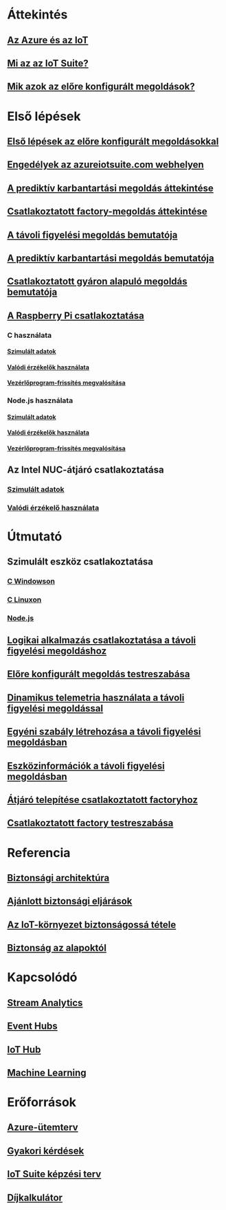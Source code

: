 # Áttekintés
## [Az Azure és az IoT](iot-suite-what-is-azure-iot.md)
## [Mi az az IoT Suite?](iot-suite-overview.md)
## [Mik azok az előre konfigurált megoldások?](iot-suite-what-are-preconfigured-solutions.md)


# Első lépések
## [Első lépések az előre konfigurált megoldásokkal](iot-suite-getstarted-preconfigured-solutions.md)
## [Engedélyek az azureiotsuite.com webhelyen](iot-suite-permissions.md)
## [A prediktív karbantartási megoldás áttekintése](iot-suite-predictive-overview.md)
## [Csatlakoztatott factory-megoldás áttekintése](iot-suite-connected-factory-overview.md)
## [A távoli figyelési megoldás bemutatója](iot-suite-remote-monitoring-sample-walkthrough.md)
## [A prediktív karbantartási megoldás bemutatója](iot-suite-predictive-walkthrough.md)
## [Csatlakoztatott gyáron alapuló megoldás bemutatója](iot-suite-connected-factory-sample-walkthrough.md)
## [A Raspberry Pi csatlakoztatása](iot-suite-raspberry-pi-kit-get-started.md)
### C használata
#### [Szimulált adatok](iot-suite-raspberry-pi-kit-c-get-started-simulator.md)
#### [Valódi érzékelők használata](iot-suite-raspberry-pi-kit-c-get-started-basic.md)
#### [Vezérlőprogram-frissítés megvalósítása](iot-suite-raspberry-pi-kit-c-get-started-advanced.md)
### Node.js használata
#### [Szimulált adatok](iot-suite-raspberry-pi-kit-node-get-started-simulator.md)
#### [Valódi érzékelők használata](iot-suite-raspberry-pi-kit-node-get-started-basic.md)
#### [Vezérlőprogram-frissítés megvalósítása](iot-suite-raspberry-pi-kit-node-get-started-advanced.md)
## Az Intel NUC-átjáró csatlakoztatása
### [Szimulált adatok](iot-suite-gateway-kit-get-started-simulator.md)
### [Valódi érzékelő használata](iot-suite-gateway-kit-get-started-sensortag.md)

# Útmutató
## Szimulált eszköz csatlakoztatása
### [C Windowson](iot-suite-connecting-devices.md)
### [C Linuxon](iot-suite-connecting-devices-linux.md)
### [Node.js](iot-suite-connecting-devices-node.md)
## [Logikai alkalmazás csatlakoztatása a távoli figyelési megoldáshoz](iot-suite-logic-apps-tutorial.md)
## [Előre konfigurált megoldás testreszabása](iot-suite-guidance-on-customizing-preconfigured-solutions.md)
## [Dinamikus telemetria használata a távoli figyelési megoldással](iot-suite-dynamic-telemetry.md)
## [Egyéni szabály létrehozása a távoli figyelési megoldásban](iot-suite-custom-rule.md)
## [Eszközinformációk a távoli figyelési megoldásban](iot-suite-remote-monitoring-device-info.md)
## [Átjáró telepítése csatlakoztatott factoryhoz](iot-suite-connected-factory-gateway-deployment.md)
## [Csatlakoztatott factory testreszabása](iot-suite-connected-factory-customize.md)

# Referencia
## [Biztonsági architektúra](iot-security-architecture.md)
## [Ajánlott biztonsági eljárások](iot-security-best-practices.md)
## [Az IoT-környezet biztonságossá tétele](iot-suite-security-deployment.md)
## [Biztonság az alapoktól](securing-iot-ground-up.md)

# Kapcsolódó
## [Stream Analytics](/azure/stream-analytics/)
## [Event Hubs](/azure/event-hubs/)
## [IoT Hub](/azure/iot-hub/)
## [Machine Learning](/azure/machine-learning/)

# Erőforrások
## [Azure-ütemterv](https://azure.microsoft.com/roadmap/)
## [Gyakori kérdések](iot-suite-faq.md)
## [IoT Suite képzési terv](https://azure.microsoft.com/documentation/learning-paths/iot-suite/)
## [Díjkalkulátor](https://azure.microsoft.com/pricing/calculator/)




